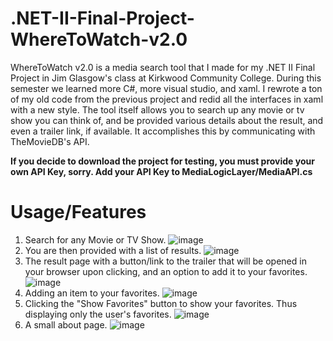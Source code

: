 # .NET-II-Final-Project-WhereToWatch-v2.0
WhereToWatch v2.0 is a media search tool that I made for my .NET II Final Project in Jim Glasgow's class at Kirkwood Community College. During this semester we learned
more C#, more visual studio, and xaml. I rewrote a ton of my old code from the previous project and redid all the interfaces in xaml with a new style. The tool itself allows you to search up any movie or tv show you can think of, and be provided various details about the result, and even a trailer link, if available. It accomplishes this by communicating with TheMovieDB's API.

**If you decide to download the project for testing, you must provide your own API Key, sorry.
Add your API Key to MediaLogicLayer/MediaAPI.cs**

# Usage/Features
1. Search for any Movie or TV Show.
![image](https://user-images.githubusercontent.com/8385256/131161665-48f7db45-21d5-4d92-a254-b72d2d5bffa8.png)
2. You are then provided with a list of results.
![image](https://user-images.githubusercontent.com/8385256/131161677-d49ca9d0-a609-4f21-b5ef-11c0f84f4c80.png)
3. The result page with a button/link to the trailer that will be opened in your browser upon clicking, and an option to add it to your favorites.
![image](https://user-images.githubusercontent.com/8385256/131161704-cebeeb2a-8cf6-4a8d-9b32-ec8eb63dc799.png)
4. Adding an item to your favorites.
![image](https://user-images.githubusercontent.com/8385256/131161730-198a36f7-22eb-4a97-ad45-537758232406.png)
5. Clicking the "Show Favorites" button to show your favorites. Thus displaying only the user's favorites.
![image](https://user-images.githubusercontent.com/8385256/131161739-d01b08cb-c12c-4ae1-96ec-c79c770bd4ff.png)
6. A small about page.
![image](https://user-images.githubusercontent.com/8385256/131161767-cc11530f-88c7-43ca-a505-ff819137eeb9.png)
